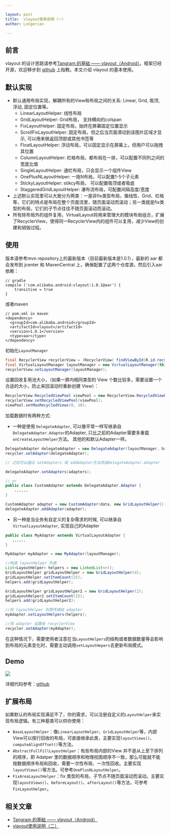 ```yaml
---

layout: post
title:  vlayout使用说明（一）
author: Longerian

---
```


## 前言

vlayout 的设计思路请参考[Tangram 的基础 —— vlayout（Android）](http://pingguohe.net/2017/02/28/vlayout-design.html)。框架已经开源，欢迎移步到 [github](https://github.com/alibaba/vlayout) 上指教。本文介绍 vlayout 的基本使用。

## 默认实现

 * 默认通用布局实现，解耦所有的View和布局之间的关系: Linear, Grid, 吸顶, 浮动, 固定位置等。
	* LinearLayoutHelper: 线性布局
	* GridLayoutHelper:  Grid布局， 支持横向的colspan
	* FixLayoutHelper: 固定布局，始终在屏幕固定位置显示
	* ScrollFixLayoutHelper: 固定布局，但之后当页面滑动到该图片区域才显示, 可以用来做返回顶部或其他书签等
	* FloatLayoutHelper: 浮动布局，可以固定显示在屏幕上，但用户可以拖拽其位置
	* ColumnLayoutHelper: 栏格布局，都布局在一排，可以配置不同列之间的宽度比值
	* SingleLayoutHelper: 通栏布局，只会显示一个组件View
	* OnePlusNLayoutHelper: 一拖N布局，可以配置1-5个子元素
	* StickyLayoutHelper: stikcy布局， 可以配置吸顶或者吸底
	* StaggeredGridLayoutHelper: 瀑布流布局，可配置间隔高度/宽度
 * 上述默认实现里可以大致分为两类：一是非fix类型布局，像线性、Grid、栏格等，它们的特点是布局在整个页面流里，随页面滚动而滚动；另一类就是fix类型的布局，它们的子节点往往不随页面滚动而滚动。
 * 所有除布局外的组件复用，VirtualLayout将用来管理大的模块布局组合，扩展了RecyclerView，使得同一RecyclerView内的组件可以复用，减少View的创建和销毁过程。

## 使用

版本请参考mvn repository上的最新版本（目前最新版本是1.0.1），最新的 aar 都会发布到 jcenter 和 MavenCentral 上，确保配置了这两个仓库源，然后引入aar依赖：

```
// gradle
compile ('com.alibaba.android:vlayout:1.0.1@aar') {
	transitive = true
}
```

或者maven

```
// pom.xml in maven
<dependency>
  <groupId>com.alibaba.android</groupId>
  <artifactId>vlayout</artifactId>
  <version>1.0.1</version>
  <type>aar</type>
</dependency>
```


初始化```LayoutManager```

```java
final RecyclerView recyclerView = (RecyclerView) findViewById(R.id.recycler_view);
final VirtualLayoutManager layoutManager = new VirtualLayoutManager(this);
recyclerView.setLayoutManager(layoutManager);
```

设置回收复用池大小，（如果一屏内相同类型的 View 个数比较多，需要设置一个合适的大小，防止来回滚动时重新创建 View）：

```java
RecyclerView.RecycledViewPool viewPool = new RecyclerView.RecycledViewPool();
recyclerView.setRecycledViewPool(viewPool);
viewPool.setMaxRecycledViews(0, 10);
```

加载数据时有两种方式:

* 一种是使用 ```DelegateAdapter```, 可以像平常一样写继承自```DelegateAdapter.Adapter```的Adapter, 只比之前的Adapter需要多重载```onCreateLayoutHelper```方法。
其他的和默认Adapter一样。

```java
DelegateAdapter delegateAdapter = new DelegateAdapter(layoutManager, hasStableItemType);
recycler.setAdapter(delegateAdapter);

// 之后可以通过 setAdapters 或 addAdapter方法添加DelegateAdapter.Adapter

delegateAdapter.setAdapters(adapters);

// or
public class CustomAdapter extends DelegateAdapter.Adapter {
	......
}

CustomAdapter adapter = new CustomAdapter(data, new GridLayoutHelper());
delegateAdapter.addAdapter(adapter);

```

* 另一种是当业务有自定义的复杂需求的时候, 可以继承自```VirtualLayoutAdapter```, 实现自己的Adapter

```java
public class MyAdapter extends VirtualLayoutAdapter {
   ......
}

MyAdapter myAdapter = new MyAdapter(layoutManager);

//构造 layoutHelper 列表
List<LayoutHelper> helpers = new LinkedList<>();
GridLayoutHelper gridLayoutHelper = new GridLayoutHelper(4);
gridLayoutHelper.setItemCount(25);
helpers.add(gridLayoutHelper);

GridLayoutHelper gridLayoutHelper2 = new GridLayoutHelper(2);
gridLayoutHelper2.setItemCount(25);
helpers.add(gridLayoutHelper2);

//将 layoutHelper 列表传递给 adapter
myAdapter.setLayoutHelpers(helpers);

//将 adapter 设置给 recyclerView
recycler.setAdapter(myAdapter);

```

在这种情况下，需要使用者注意在当```LayoutHelpers```的结构或者数据数量等会影响到布局的元素变化时，需要主动调用```setLayoutHepers```去更新布局模式。

## Demo

![](http://img3.tbcdn.cn/L1/461/1/1b9bfb42009047f75cee08ae741505de2c74ac0a)

详细代码参考：[github](https://github.com/alibaba/vlayout/tree/master/examples)

## 扩展布局
如果默认的布局实现满足不了，你的需求，可以注册自定义的```LayoutHelper```来实现布局逻辑。有三种基类可以供你使用：

* ```BaseLayoutHelper```：像```LinearLayoutHelper```、```GridLayoutHelper```等，内部View可以按行回收的布局，可直接继承此类，主要实现```layoutViews()```、```computeAlignOffset()```等方法。
* ```AbstractFullFillLayoutHelper```：有些布局内部的View 并不是从上至下排列的顺序，即 Adatper 里的数据顺序和物理视图顺序不一致，那么可能就不能按数据顺序布局和回收，需要一次性布局、一次性回收。主要实现```layoutViews()```等方法。可参考```OnePlusNLayoutHelper```。
* ```FixAreaLayoutHelper```：fix 类型的布局，子节点不随页面滚动而滚动。主要实现```layoutViews()```、```beforeLayout()```、```afterLayout()```等方法，可参考```FixLayoutHelper```。

## 相关文章
+ [Tangram 的基础 —— vlayout（Android）](2017-02-28-vlayout-design.md)
+ [vlayout使用说明（二）](2017-03-03-vlayout-guide-2.md)